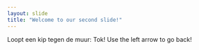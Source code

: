 ```yaml
---
layout: slide
title: "Welcome to our second slide!"
---
```

Loopt een kip tegen de muur: Tok!
Use the left arrow to go back!
